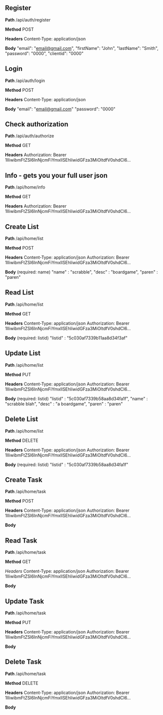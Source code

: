 Register
--------
**Path**
/api/auth/register

**Method**
POST

**Headers**
Content-Type: application/json

**Body**
"email": "email@gmail.com",
"firstName": "John",
"lastName": "Smith",
"password": "0000",
"clientid": "0000"

Login
--------
**Path**
/api/auth/login

**Method**
POST

**Headers**
Content-Type: application/json

**Body**
"email": "email@gmail.com"
"password": "0000"

Check authorization
--------
**Path**
/api/auth/authorize

**Method**
GET

**Headers**
Authorization: Bearer 1lIiwibmFtZSI6InNjcmFiYmxlISEhIiwidGFza3MiOltdfV0shdCI6...

Info - gets you your full user json
--------
**Path**
/api/home/info

**Method**
GET

**Headers**
Authorization: Bearer 1lIiwibmFtZSI6InNjcmFiYmxlISEhIiwidGFza3MiOltdfV0shdCI6...

Create List
--------
**Path**
/api/home/list

**Method**
POST

**Headers**
Content-Type: application/json
Authorization: Bearer 1lIiwibmFtZSI6InNjcmFiYmxlISEhIiwidGFza3MiOltdfV0shdCI6...

**Body** (required: name)
"name" : "scrabble", 
"desc" : "boardgame", 
"paren" : "paren"

Read List
--------
**Path**
/api/home/list

**Method**
GET

**Headers**
Content-Type: application/json
Authorization: Bearer 1lIiwibmFtZSI6InNjcmFiYmxlISEhIiwidGFza3MiOltdfV0shdCI6...

**Body** (required: listid)
"listid" : "5c030af7339b11aa8d34f3af"

Update List
--------
**Path**
/api/home/list

**Method**
PUT

**Headers**
Content-Type: application/json
Authorization: Bearer 1lIiwibmFtZSI6InNjcmFiYmxlISEhIiwidGFza3MiOltdfV0shdCI6...

**Body** (required: listid)
"listid" : "5c030af7339b58aa8d34fa1f",
"name" : "scrabble blah",
"desc" : "a boardgame", 
"paren" : "paren"

Delete List
--------
**Path**
/api/home/list

**Method**
DELETE

**Headers**
Content-Type: application/json
Authorization: Bearer 1lIiwibmFtZSI6InNjcmFiYmxlISEhIiwidGFza3MiOltdfV0shdCI6...

**Body** (required: listid)
"listid" : "5c030af7339b58aa8d34fa1f"

Create Task
--------
**Path**
/api/home/task

**Method**
POST

**Headers**
Content-Type: application/json
Authorization: Bearer 1lIiwibmFtZSI6InNjcmFiYmxlISEhIiwidGFza3MiOltdfV0shdCI6...

**Body**


Read Task
--------
**Path**
/api/home/task

**Method**
GET

*Headers*
Content-Type: application/json
Authorization: Bearer 1lIiwibmFtZSI6InNjcmFiYmxlISEhIiwidGFza3MiOltdfV0shdCI6...


**Body**

Update Task
--------
**Path**
/api/home/task

**Method**
PUT

**Headers**
Content-Type: application/json
Authorization: Bearer 1lIiwibmFtZSI6InNjcmFiYmxlISEhIiwidGFza3MiOltdfV0shdCI6...

**Body**

Delete Task
--------
**Path**
/api/home/task

**Method**
DELETE

**Headers**
Content-Type: application/json
Authorization: Bearer 1lIiwibmFtZSI6InNjcmFiYmxlISEhIiwidGFza3MiOltdfV0shdCI6...

**Body**
